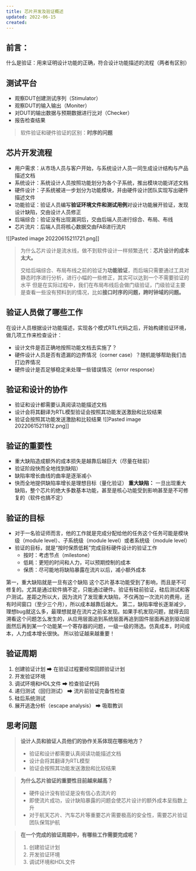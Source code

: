 ```yaml
---
title: 芯片开发及验证概述
updated: 2022-06-15 
created: 
---
```


## 前言：

什么是验证：用来证明设计功能的正确，符合设计功能描述的流程（两者有区别）

## 测试平台
-   观察DUT创建测试序列（Stimulator）
-   观察DUT的输入输出（Moniter）
-   对DUT的输出数据与预期数据进行比对（Checker）
-   报告检查结果

> 软件验证和硬件验证的区别：**时序的问题**
## 芯片开发流程

-   用户需求：从市场人员与客户开始，与系统设计人员一同生成设计结构与产品描述文档
-   系统设计：系统设计人员按照功能划分为各个子系统，推出模块功能详述文档
-   硬件设计：子系统被进一步划分为功能模块，并由硬件设计团队实现写出硬件描述文件
-   功能验证：验证人员编写**验证环境文件和测试用例**对设计功能展开验证，发现设计缺陷，交由设计人员修正
-   后端综合：验证没有出现漏洞后，交由后端人员进行综合、布局、布线
-   芯片流片：后端人员将核心数据交由FAB进行流片

![[Pasted image 20220615211721.png]]


> 为什么芯片设计是流水线，做不到软件设计一样频繁迭代：**芯片设计的成本太大。**
> 
> 交给后端综合、布局布线之前的验证为**功能验证**，而后端只需要通过工具对静态时序进行分析，进行小幅的一些修正，其实可以达到一个不需要验证的水平 但是在实际过程中，我们在布局布线后会做门级验证，门级验证主要是查看一些没有预料到的情况，比如**接口时序的问题，跨时钟域的问题。**



## 验证人员做了哪些工作

在设计人员根据设计功能描述，实现各个模式RTL代码之后，开始构建验证环境，做几项工作来检查设计：

-   设计文件是否正确地按照功能文档去实施了？
-   硬件设计人员是否有遗漏的边界情况（corner case）？随机能够帮助我们击打边界情况
-   硬件设计是否足够稳定来处理一些错误情况（error response）

## 验证和设计的协作

-   验证和设计都需要认真阅读功能描述文档
-   设计会将其翻译为RTL模型验证会按照其功能发送激励和比较结果
-   验证会按照其功能发送激励和比较结果
![[Pasted image 20220615211812.png]]


## 验证的重要性

-   重大缺陷造成额外的成本损失是越靠后越巨大（尽量在硅前）
-   验证阶段快而全地找到缺陷）
-   缺陷率增长曲线的曲率是逐渐减小
-   快而全地提供缺陷率增长是理想目标（量化验证）
**重大缺陷：** 一旦出现重大缺陷，整个芯片的绝大多数基本功能，甚至是核心功能受到影响甚至是不可修复的（软件也搞不定）

## 验证的目标

-   对于一名验证师而言，他的工作就是完成分配给他的任务这个任务可能是模块级（module level）、子系统级（module level）或者系统级（module level）
-   验证的目标，就是“按时保质低耗”完成目标硬件设计的验证工作
    -   按时：考虑节点（milestone）
    -   低耗：更短的时间和人力，可以预期控制的成本
    -   保质：尽可能地将缺陷暴露在流片以后，减小额外成本


第一，重大缺陷就是一旦有这个缺陷 这个芯片基本功能受到了影响，而且是不可修复的。尤其是通过软件搞不定，只能通过硬件。验证有硅前验证，硅后测试和客户测试。差距之所以大，因为流片了发现重大缺陷，不仅再加一次流片的费用，还有时间窗口（至少三个月），所以成本越靠后越大。
第二，缺陷率增长逐渐减少，理想bug就这么多，最理想就是在流片之前全发现。如果手机发现问题，就得去回溯看这个问题怎么发生的，从应用层面追到系统层面再追到固件层面再追到驱动层面然后再到某一个功能某一个寄存器的问题，一级一级的筛选。仿真成本，时间成本，人力成本增长很快。
所以验证越来越重要！


## 验证周期
1.  创建验证计划 ➡ 在验证过程要经常回顾验证计划
2.  开发验证环境
3.  调试环境和HDL文件 ➡ 检查验证代码
4.  递归测试（回归测试） ➡ 流片前验证完备性检查
5.  硅后系统测试
6.  展开逃逸分析（escape analysis） ➡ 吸取教训


## 思考问题

> **设计人员和验证人员他们的协作关系体现在哪些地方？**
> 
> -   验证和设计都需要认真阅读功能描述文档
> -   设计会将其翻译为RTL模型
> -   验证会按照其功能发送激励和比较结果

> **为什么芯片验证的重要性目前越来越高？**
> 
> -   硬件设计没有验证是没有信心去流片的
> -   即使流片成功，设计缺陷暴露的问题会使芯片设计的额外成本呈指数上升
> -   对于航天芯片、汽车芯片等重要芯片需要极高的安全性，需要芯片验证团队保驾护航

> **在一个完成的验证周期中，有哪些工作需要完成呢？**
> 
> 1.  创建验证计划
> 2.  开发验证环境
> 3.  调试环境和HDL文件